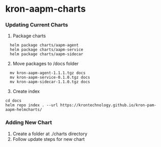 # kron-aapm-charts


### Updating Current Charts
1. Package charts
```shell
  helm package charts/aapm-agent
  helm package charts/aapm-service
  helm package charts/aapm-sidecar
```
2. Move packages to /docs folder
```shell
  mv kron-aapm-agent-1.1.1.tgz docs
  mv kron-aapm-service-0.1.0.tgz docs
  mv kron-aapm-sidecar-1.1.0.tgz docs 
```
3. Create index
```shell
cd docs
helm repo index . --url https://krontechnology.github.io/kron-pam-aapm-helmcharts/
```

### Adding New Chart
1. Create a folder at ./charts directory
2. Follow update steps for new chart
